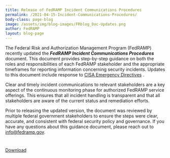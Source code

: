 ```yaml
---
title: Release of FedRAMP Incident Communications Procedures
permalink: /2021-04-15-Incident-Communications-Procedures/
body-class: page-blog
image: /assets/img/blog-images/FRblog_Doc-Updates.png
author: FedRAMP
layout: blog-page
---
```


The Federal Risk and Authorization Management Program (FedRAMP) recently updated the <strong><em>FedRAMP Incident Communications Procedures</em></strong> document. This document provides step-by-step guidance on both the roles and responsibilities of each FedRAMP stakeholder and the appropriate timeframes for reporting information concerning security incidents. Updates to this document include response to <a href="https://cyber.dhs.gov/directives" target="_blank">CISA Emergency Directives</a> <i class="fas fa-external-link-alt fa-sm"></i>.

Clear and timely incident communications to relevant stakeholders are a key aspect of the continuous monitoring phase for authorized FedRAMP service offerings. This ensures that all incident handling is transparent and that all stakeholders are aware of the current status and remediation efforts.  

Prior to releasing the updated version, the document was reviewed by multiple federal government stakeholders to ensure the steps were clear, accurate, and consistent with federal security policy and governance. If you have any questions about this guidance document, please reach out to <a href="mailto:info@fedramp.gov">info@fedramp.gov</a>.
<p style="margin-top:40px"><a class="policy-download policy-pdf focus-within" href="/assets/resources/documents/Incident_Communications_Procedures.pdf" target="_blank"> Download </a>
</p>
